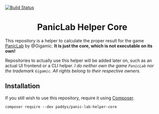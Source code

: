 [![Build Status](https://travis-ci.com/PaddyS/panic-lab-helper-core.svg?branch=master)](https://travis-ci.com/PaddyS/panic-lab-helper-core)

<h1 align="center">PanicLab Helper Core</h1>

This repository is a helper to calculate the proper result for the game [PanicLab](http://en.gigamic.com/game/panic-lab) by @Gigamic.
**It is just the core, which is not executable on its own!**

Repositories to actually use this helper will be added later on, such as an actual UI frontend or a CLI helper.
*I do neither own the game `PanicLab` nor the trademark `Gigamic`.
All rights belong to their respective owners.*

## Installation

If you still wish to use this repository, require it using [Composer](https://getcomposer.org/).

```
composer require --dev paddys/panic-lab-helper-core
```